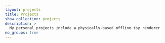 ```yaml
---
layout: projects
title: Projects
show_collection: projects
description: >
  My personal projects include a physically-based offline toy renderer (CPBRT), a real-time DirectX 12 toy renderer forked from Microsoft's MiniEngine (CDX), various HLSL and GLSL shaders featuring well-known rendering techniques, and a few interesting algorithm implementations from a past life as an OS and distributed systems engineer.
no_groups: true
---
```

